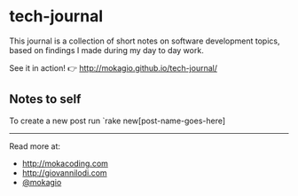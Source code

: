 tech-journal
============

This journal is a collection of short notes on software development topics, based on findings I made during my day to day work.

See it in action! :point_right: http://mokagio.github.io/tech-journal/

## Notes to self

To create a new post run `rake new[post-name-goes-here]

---

Read more at:

* http://mokacoding.com
* http://giovannilodi.com
* [@mokagio](http://twitter.com/mokagio)

 
